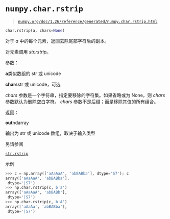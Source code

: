 # `numpy.char.rstrip`

> [`numpy.org/doc/1.26/reference/generated/numpy.char.rstrip.html`](https://numpy.org/doc/1.26/reference/generated/numpy.char.rstrip.html)

```py
char.rstrip(a, chars=None)
```

对于 *a* 中的每个元素，返回去除尾部字符后的副本。

对元素调用 *str.rstrip*。

参数：

**a**类似数组的 str 或 unicode

**chars**str 或 unicode，可选

*chars* 参数是一个字符串，指定要移除的字符集。如果省略或为 None，则 *chars* 参数默认为删除空白字符。 *chars* 参数不是后缀；而是移除其值的所有组合。

返回：

**out**ndarray

输出为 str 或 unicode 数组，取决于输入类型

另请参阅

[`str.rstrip`](https://docs.python.org/3/library/stdtypes.html#str.rstrip "(在 Python v3.11 中)")

示例

```py
>>> c = np.array(['aAaAaA', 'abBABba'], dtype='S7'); c
array(['aAaAaA', 'abBABba'],
 dtype='|S7')
>>> np.char.rstrip(c, b'a')
array(['aAaAaA', 'abBABb'],
 dtype='|S7')
>>> np.char.rstrip(c, b'A')
array(['aAaAa', 'abBABba'],
 dtype='|S7') 
```
